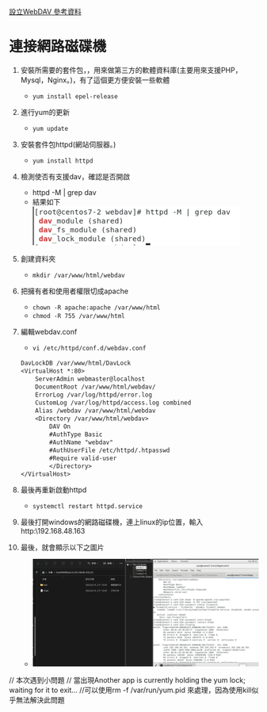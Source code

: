 [設立WebDAV 參考資料](https://www.vultr.com/docs/how-to-setup-a-webdav-server-using-apache-on-centos-7/#Step_four__Create_a_virtual_host_for_WebDAV)
# 連接網路磁碟機
1. 安裝所需要的套件包，，用來做第三方的軟體資料庫(主要用來支援PHP，Mysql，Nginx。)，有了這個更方便安裝一些軟體
    * `yum install epel-release`

2. 進行yum的更新
    * `yum update`

3. 安裝套件包httpd(網站伺服器。)
    * `yum install httpd`

4. 檢測使否有支援dav，確認是否開啟
    * httpd -M | grep dav
    * 結果如下
    ![check](pictures/check.jpg)

5. 創建資料夾
    * `mkdir /var/www/html/webdav`

6. 把擁有者和使用者權限切成apache
    * `chown -R apache:apache /var/www/html`
    * `chmod -R 755 /var/www/html`
7. 編輯webdav.conf
    * `vi /etc/httpd/conf.d/webdav.conf`
    ```
    DavLockDB /var/www/html/DavLock
    <VirtualHost *:80>
        ServerAdmin webmaster@localhost
        DocumentRoot /var/www/html/webdav/
        ErrorLog /var/log/httpd/error.log
        CustomLog /var/log/httpd/access.log combined
        Alias /webdav /var/www/html/webdav
        <Directory /var/www/html/webdav>
            DAV On
            #AuthType Basic
            #AuthName "webdav"
            #AuthUserFile /etc/httpd/.htpasswd
            #Require valid-user
            </Directory>
    </VirtualHost>
    ```

9.  最後再重新啟動httpd
    * `systemctl restart httpd.service`

10. 最後打開windows的網路磁碟機，連上linux的ip位置，輸入http:\\192.168.48.163

11. 最後，就會顯示以下之圖片
    * ![](pictures/finalP.jpg)



// 本次遇到小問題
// 當出現Another app is currently holding the yum lock; waiting for it to exit...
//可以使用rm -f /var/run/yum.pid 來處理，因為使用kill似乎無法解決此問題